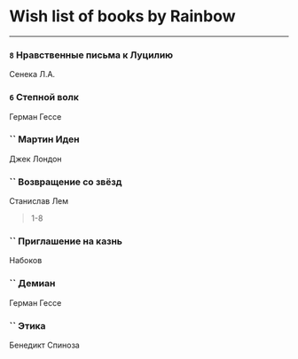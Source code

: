 # Wish list of books by Rainbow
---

### `8` Нравственные письма к Луцилию
Сенека Л.А.

### `6` Степной волк
Герман Гессе

### `` Мартин Иден
Джек Лондон

### `` Возвращение со звёзд
Станислав Лем
> 1-8

### `` Приглашение на казнь
Набоков

### `` Демиан
Герман Гессе

### `` Этика
Бенедикт Спиноза

